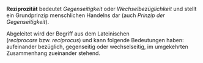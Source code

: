 **Reziprozität** bedeutet _Gegenseitigkeit_ oder _Wechselbezüglichkeit_ und stellt ein Grundprinzip menschlichen Handelns dar (auch _Prinzip der Gegenseitigkeit_).

Abgeleitet wird der Begriff aus dem Lateinischen (_reciprocare_ bzw. _reciprocus_) und kann folgende Bedeutungen haben: aufeinander bezüglich, gegenseitig oder wechselseitig, im umgekehrten Zusammenhang zueinander stehend.
